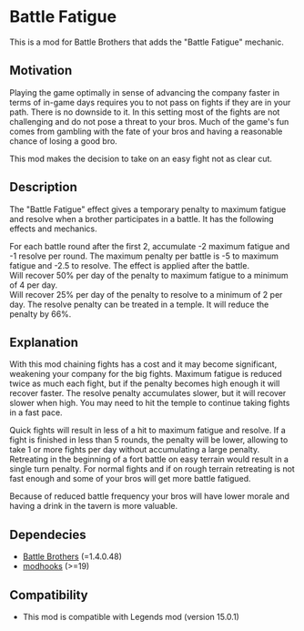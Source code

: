 # Battle Fatigue

This is a mod for Battle Brothers that adds the "Battle Fatigue" mechanic.

## Motivation

Playing the game optimally in sense of advancing the company faster in terms
of in-game days requires you to not pass on fights if they are in your path.
There is no downside to it. In this setting most of the fights are not
challenging and do not pose a threat to your bros. Much of the game's fun
comes from gambling with the fate of your bros and having a reasonable chance
of losing a good bro.

This mod makes the decision to take on an easy fight not as clear cut.

## Description

The "Battle Fatigue" effect gives a temporary penalty to
maximum fatigue and resolve when a brother participates in a battle. It has
the following effects and mechanics.

For each battle round after the first 2, accumulate -2 maximum fatigue and -1 resolve per round.
The maximum penalty per battle is -5 to maximum fatigue and -2.5 to resolve.
The effect is applied after the battle.  
Will recover 50% per day of the penalty to maximum fatigue to a minimum of 4 per day.  
Will recover 25% per day of the penalty to resolve to a minimum of 2 per day.
The resolve penalty can be treated in a temple. It will reduce the penalty by 66%.

## Explanation

With this mod chaining fights has a cost and it may become significant,
weakening your company for the big fights. Maximum fatigue is reduced twice as
much each fight, but if the penalty becomes high enough it will recover
faster. The resolve penalty accumulates slower, but it will recover slower
when high. You may need to hit the temple to continue taking fights in a fast pace.

Quick fights will result in less of a hit to maximum fatigue and resolve.
If a fight is finished in less than 5 rounds, the penalty will be lower, allowing
to take 1 or more fights per day without accumulating a large penalty.
Retreating in the beginning of a fort battle on easy terrain would result in
a single turn penalty. For normal fights and if on rough terrain retreating is not fast
enough and some of your bros will get more battle fatigued.

Because of reduced battle frequency your bros will have lower morale and having
a drink in the tavern is more valuable.


## Dependecies

* [Battle Brothers](http://battlebrothersgame.com/) (=1.4.0.48)
* [modhooks](https://www.nexusmods.com/battlebrothers/mods/42) (>=19)

## Compatibility
* This mod is compatible with Legends mod (version 15.0.1)
